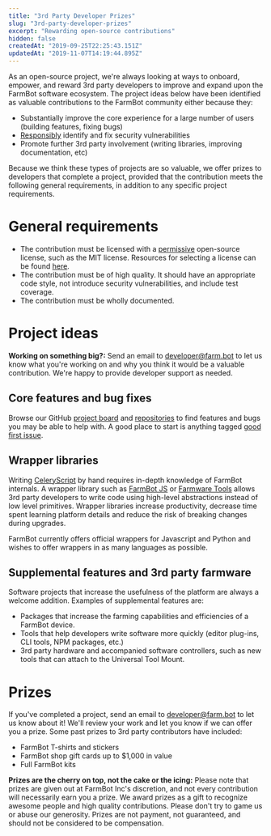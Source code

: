 ```yaml
---
title: "3rd Party Developer Prizes"
slug: "3rd-party-developer-prizes"
excerpt: "Rewarding open-source contributions"
hidden: false
createdAt: "2019-09-25T22:25:43.151Z"
updatedAt: "2019-11-07T14:19:44.895Z"
---
```

As an open-source project, we're always looking at ways to onboard, empower, and reward 3rd party developers to improve and expand upon the FarmBot software ecosystem. The project ideas below have been identified as valuable contributions to the FarmBot community either because they:

  * Substantially improve the core experience for a large number of users (building features, fixing bugs)
  * [Responsibly](http://disclosure.farm.bot) identify and fix security vulnerabilities
  * Promote further 3rd party involvement (writing libraries, improving documentation, etc)

Because we think these types of projects are so valuable, we offer prizes to developers that complete a project, provided that the contribution meets the following general requirements, in addition to any specific project requirements.

# General requirements

  * The contribution must be licensed with a [permissive](https://opensource.org/faq#permissive) open-source license, such as the MIT license. Resources for selecting a license can be found [here](https://opensource.org/licenses).
  * The contribution must be of high quality. It should have an appropriate code style, not introduce security vulnerabilities, and include test coverage.
  * The contribution must be wholly documented.

# Project ideas

__Working on something big?:__
Send an email to developer@farm.bot to let us know what you're working on and why you think it would be a valuable contribution. We're happy to provide developer support as needed.

## Core features and bug fixes

Browse our GitHub [project board](https://github.com/orgs/FarmBot/projects/8) and [repositories](https://github.com/FarmBot) to find features and bugs you may be able to help with. A good place to start is anything tagged [good first issue](https://github.com/orgs/FarmBot/projects/8?card_filter_query=label%3A%22good+first+issue%22).

## Wrapper libraries

Writing [CeleryScript](/v10/Documentation/celery-script.md) by hand requires in-depth knowledge of FarmBot internals. A wrapper library such as [FarmBot JS](/v10/Documentation/farmbot-js.md) or [Farmware Tools](https://github.com/FarmBot-Labs/farmware-tools) allows 3rd party developers to write code using high-level abstractions instead of low level primitives. Wrapper libraries increase productivity, decrease time spent learning platform details and reduce the risk of breaking changes during upgrades.

FarmBot currently offers official wrappers for Javascript and Python and wishes to offer wrappers in as many languages as possible.

## Supplemental features and 3rd party farmware

Software projects that increase the usefulness of the platform are always a welcome addition. Examples of supplemental features are:

 * Packages that increase the farming capabilities and efficiencies of a FarmBot device.
 * Tools that help developers write software more quickly (editor plug-ins, CLI tools, NPM packages, etc.)
 * 3rd party hardware and accompanied software controllers, such as new tools that can attach to the Universal Tool Mount.

# Prizes
If you've completed a project, send an email to developer@farm.bot to let us know about it! We'll review your work and let you know if we can offer you a prize. Some past prizes to 3rd party contributors have included:

* FarmBot T-shirts and stickers
* FarmBot shop gift cards up to $1,000 in value
* Full FarmBot kits

__Prizes are the cherry on top, not the cake or the icing:__
Please note that prizes are given out at FarmBot Inc's discretion, and not every contribution will necessarily earn you a prize. We award prizes as a gift to recognize awesome people and high quality contributions. Please don't try to game us or abuse our generosity. Prizes are not payment, not guaranteed, and should not be considered to be compensation.

